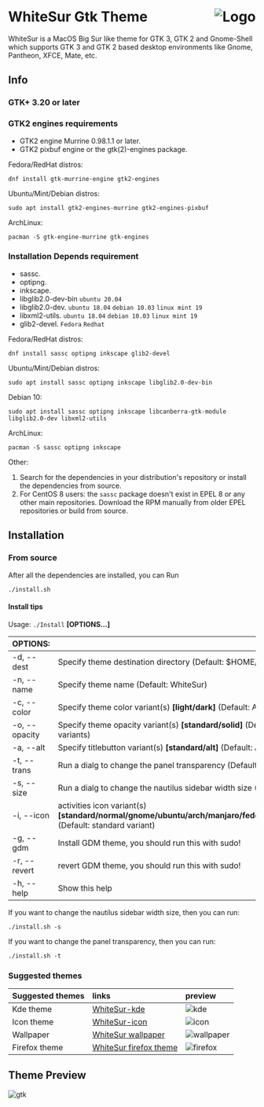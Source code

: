 <img src="https://github.com/vinceliuice/Sierra-gtk-theme/blob/imgs/logo.png" alt="Logo" align="right" /> WhiteSur Gtk Theme
======

WhiteSur is a MacOS Big Sur like theme for GTK 3, GTK 2 and Gnome-Shell which supports GTK 3 and GTK 2 based desktop environments like Gnome, Pantheon, XFCE, Mate, etc.

## Info

### GTK+ 3.20 or later

### GTK2 engines requirements
- GTK2 engine Murrine 0.98.1.1 or later.
- GTK2 pixbuf engine or the gtk(2)-engines package.

Fedora/RedHat distros:

    dnf install gtk-murrine-engine gtk2-engines

Ubuntu/Mint/Debian distros:

    sudo apt install gtk2-engines-murrine gtk2-engines-pixbuf

ArchLinux:

    pacman -S gtk-engine-murrine gtk-engines


### Installation Depends requirement
- sassc.
- optipng.
- inkscape.
- libglib2.0-dev-bin `ubuntu 20.04`
- libglib2.0-dev. `ubuntu 18.04` `debian 10.03` `linux mint 19`
- libxml2-utils. `ubuntu 18.04` `debian 10.03` `linux mint 19`
- glib2-devel. `Fedora` `Redhat`

Fedora/RedHat distros:

    dnf install sassc optipng inkscape glib2-devel

Ubuntu/Mint/Debian distros:

    sudo apt install sassc optipng inkscape libglib2.0-dev-bin

Debian 10:

    sudo apt install sassc optipng inkscape libcanberra-gtk-module libglib2.0-dev libxml2-utils

ArchLinux:

    pacman -S sassc optipng inkscape

Other:
1. Search for the dependencies in your distribution's repository or install the dependencies from source.
2. For CentOS 8 users: the `sassc` package doesn't exist in EPEL 8 or any other main repositories. Download the RPM manually from older EPEL repositories or build from source.

## Installation

### From source

After all the dependencies are installed, you can Run

    ./install.sh

#### Install tips

Usage:  `./Install`  **[OPTIONS...]**

|  OPTIONS:           | |
|:--------------------|:-------------|
|-d, --dest           | Specify theme destination directory (Default: $HOME/.themes)|
|-n, --name           | Specify theme name (Default: WhiteSur)|
|-c, --color          | Specify theme color variant(s) **[light/dark]** (Default: All variants)|
|-o, --opacity        | Specify theme opacity variant(s) **[standard/solid]** (Default: All variants)|
|-a, --alt            | Specify titlebutton variant(s) **[standard/alt]** (Default: All variants)|
|-t, --trans          | Run a dialg to change the panel transparency (Default: 85%)|
|-s, --size           | Run a dialg to change the nautilus sidebar width size (Default: 200px)|
|-i, --icon           | activities icon variant(s) **[standard/normal/gnome/ubuntu/arch/manjaro/fedora/debian/void]** (Default: standard variant)|
|-g, --gdm            | Install GDM theme, you should run this with sudo!|
|-r, --revert         | revert GDM theme, you should run this with sudo!|
|-h, --help           | Show this help|

If you want to change the nautilus sidebar width size, then you can run:

    ./install.sh -s

If you want to change the panel transparency, then you can run:

    ./install.sh -t

### Suggested themes
|  Suggested themes   | links | preview |
|:--------------------|:-------------|:-------------|
| Kde theme           | [WhiteSur-kde](https://github.com/vinceliuice/WhiteSur-kde)| ![kde](pictures/whitesur-kde-theme.png) |
| Icon theme          | [WhiteSur-icon](https://github.com/vinceliuice/WhiteSur-icon-theme)| ![icon](pictures/whitesur-icon-theme.png) |
| Wallpaper           | [WhiteSur wallpaper](https://github.com/vinceliuice/WhiteSur-kde/tree/master/wallpaper)| ![wallpaper](pictures/whitesur-wallpaper.png) |
| Firefox theme       | [WhiteSur firefox theme](src/other/firefox)| ![firefox](pictures/firefox-theme.png) |

## Theme Preview
![gtk](pictures/preview-gtk.png)
